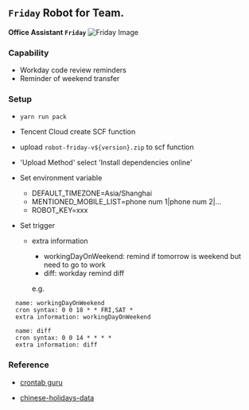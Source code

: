 ## `Friday` Robot for Team.

**Office Assistant `Friday`**
 ![Friday Image](http://public-assets.liupei.xin/github/repos/robot-friday/friday-icon/android-icon-96x96.png)



### Capability

- Workday code review reminders
- Reminder of weekend transfer



### Setup

- `yarn run pack`

- Tencent Cloud create SCF function

- upload `robot-friday-v${version}.zip` to scf function

- 'Upload Method' select 'Install dependencies online'

- Set environment variable
  * DEFAULT_TIMEZONE=Asia/Shanghai
  * MENTIONED_MOBILE_LIST=phone num 1|phone num 2|...
  * ROBOT_KEY=xxx

- Set trigger
  
  * extra information
      * workingDayOnWeekend: remind if tomorrow is weekend but need to go to work
      * diff: workday remind diff
    
      e.g.
```
  name: workingDayOnWeekend
  cron syntax: 0 0 18 * * FRI,SAT *
  extra information: workingDayOnWeekend
  
  name: diff
  cron syntax: 0 0 14 * * * *
  extra information: diff
```



### Reference

- [crontab guru](https://crontab.guru/) 

- [chinese-holidays-data](https://github.com/bastengao/chinese-holidays-data)